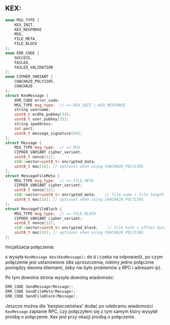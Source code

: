 
## KEX:

```C++
enum MSG_TYPE {
    KEX_INIT,
    KEX_RESPONSE
    MSG,
    FILE_META,
    FILE_BLOCK
};
enum ERR_CODE {
    SUCCESS,
    FAILED,
    FAILED_VALIDATION
};
enum CIPHER_VARIANT {
    CHACHA20_POLY1305,
    CHACHA20
};
struct KexMessage {
    ERR_CODE error_code;
    MSG_TYPE msg_type;  // == KEX_INIT | KEX_RESPONSE
    string username;
    uint8_t ecdhe_pubkey[33];
    uint8_t user_pubkey[33];
    string ipaddress;
    int port;
    uint8_t message_signature[64];
};
struct Message {
    MSG_TYPE msg_type;  // == MSG
    CIPHER_VARIANT cipher_variant;
    uint8_t nonce[12];
    std::vector<uint8_t> encrypted_data;
    uint8_t mac[16]; // optional when using CHACHA20_POLY1305
};
struct MessageFileMeta {
    MSG_TYPE msg_type;  // == FILE_META
    CIPHER_VARIANT cipher_variant;
    uint8_t nonce[12];
    std::vector<uint8_t> encrypted_meta;    // file name + file length + file sha512
    uint8_t mac[16]; // optional when using CHACHA20_POLY1305
};
struct MessageFileBlock {
    MSG_TYPE msg_type;  // == FILE_BLOCK
    CIPHER_VARIANT cipher_variant;
    uint8_t nonce[12];
    std::vector<uint8_t> encrypted_block;    // file hash + offset bytes + block
    uint8_t mac[16]; // optional when using CHACHA20_POLY1305
};
```

Inicjalizacja połączenia:

`A` wysyła `KexMessage Kex(KexMessage);` do `B` i czeka na odpowiedź, po czym połączenie jest ustanowione (dla uproszczenia, robimy jedno połącznie pomiędzy dwoma klientami, żeby nie było problemów z RPC i adresami ip).

Po tym dowolna strona wysyła dowolną wiadomość:
```C++
ERR_CODE SendMessage(Message);
ERR_CODE SendFileMeta(Message);
ERR_CODE SendFileBlock(Message);
```

Jeszcze można dla 'bezpieczeństwa' dodać po odebraniu wiadomości `KexMessage` zaptanie RPC, czy połączyłem się z tym samym który wysyłał prośbę o połączenie. Kex jest przy okazji prośbą o połączenie.
